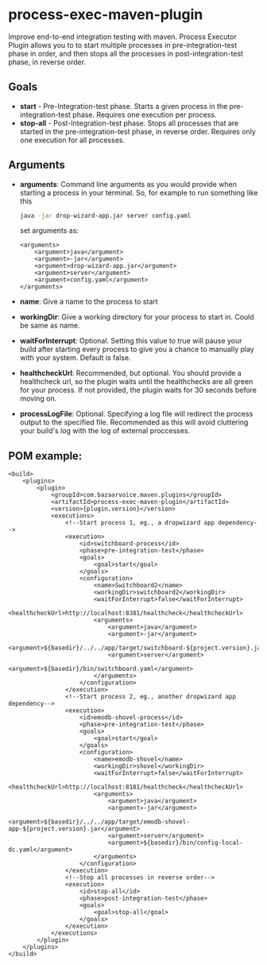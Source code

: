 process-exec-maven-plugin
========================

Improve end-to-end integration testing with maven. Process Executor Plugin allows you to to start multiple processes in pre-integration-test phase in order, and then stops all the processes in post-integration-test phase, in reverse order. 

## Goals
* __start__ - Pre-Integration-test phase. Starts a given process in the pre-integration-test phase. Requires one execution per process.
* __stop-all__ - Post-Integration-test phase. Stops all processes that are started in the pre-integration-test phase, in reverse order. Requires only one execution for all processes. 

## Arguments
* __arguments__: Command line arguments as you would provide when starting a process in your terminal. So, for example to run something like this
    ```bash
    java -jar drop-wizard-app.jar server config.yaml
    ```

    set arguments as:

    ```
    <arguments>
        <argument>java</argument>
        <argument>-jar</argument>
        <argument>drop-wizard-app.jar</argument>
        <argument>server</argument>
        <argument>config.yaml</argument>
    </arguments>
    ```
* __name__: Give a name to the process to start
* __workingDir__: Give a working directory for your process to start in. Could be same as name.
* __waitForInterrupt__: Optional. Setting this value to true will pause your build after starting every process to give you a chance to manually play with your system. Default is false.
* __healthcheckUrl__: Recommended, but optional. You should provide a healthcheck url, so the plugin waits until the healthchecks are all green for your process. If not provided, the plugin waits for 30 seconds before moving on.
* __processLogFile__: Optional. Specifying a log file will redirect the process output to the specified file. Recommended as this will avoid cluttering your build's log with the log of external proccesses.

## POM example:
    
    
    <build>
        <plugins>
            <plugin>
                <groupId>com.bazaarvoice.maven.plugins</groupId>
                <artifactId>process-exec-maven-plugin</artifactId>
                <version>{plugin.version}</version>
                <executions>
                    <!--Start process 1, eg., a dropwizard app dependency-->
                    <execution>
                        <id>switchboard-process</id>
                        <phase>pre-integration-test</phase>
                        <goals>
                            <goal>start</goal>
                        </goals>
                        <configuration>
                            <name>Switchboard2</name>
                            <workingDir>switchboard2</workingDir>
                            <waitForInterrupt>false</waitForInterrupt>
                            <healthcheckUrl>http://localhost:8381/healthcheck</healthcheckUrl>
                            <arguments>
                                <argument>java</argument>
                                <argument>-jar</argument>
                                <argument>${basedir}/../../app/target/switchboard-${project.version}.jar</argument>
                                <argument>server</argument>
                                <argument>${basedir}/bin/switchboard.yaml</argument>
                            </arguments>
                        </configuration>
                    </execution>
                    <!--Start process 2, eg., another dropwizard app dependency-->
                    <execution>
                        <id>emodb-shovel-process</id>
                        <phase>pre-integration-test</phase>
                        <goals>
                            <goal>start</goal>
                        </goals>
                        <configuration>
                            <name>emodb-shovel</name>
                            <workingDir>shovel</workingDir>
                            <waitForInterrupt>false</waitForInterrupt>
                            <healthcheckUrl>http://localhost:8181/healthcheck</healthcheckUrl>
                            <arguments>
                                <argument>java</argument>
                                <argument>-jar</argument>
                                <argument>${basedir}/../../app/target/emodb-shovel-app-${project.version}.jar</argument>
                                <argument>server</argument>
                                <argument>${basedir}/bin/config-local-dc.yaml</argument>
                            </arguments>
                        </configuration>
                    </execution>
                    <!--Stop all processes in reverse order-->
                    <execution>
                        <id>stop-all</id>
                        <phase>post-integration-test</phase>
                        <goals>
                            <goal>stop-all</goal>
                        </goals>
                    </execution>
                </executions>
            </plugin>
        </plugins>
    </build>
       
    
